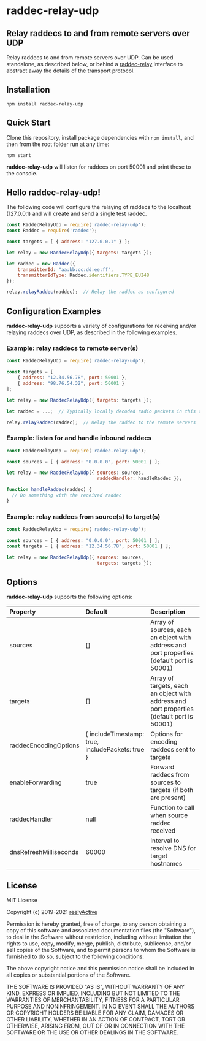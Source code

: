 raddec-relay-udp
================


Relay raddecs to and from remote servers over UDP
-------------------------------------------------

Relay raddecs to and from remote servers over UDP.  Can be used standalone, as described below, or behind a [raddec-relay](https://github.com/reelyactive/raddec-relay) interface to abstract away the details of the transport protocol.


Installation
------------

    npm install raddec-relay-udp


Quick Start
-----------

Clone this repository, install package dependencies with `npm install`, and then from the root folder run at any time:

    npm start

__raddec-relay-udp__ will listen for raddecs on port 50001 and print these to the console.


Hello raddec-relay-udp!
-----------------------

The following code will configure the relaying of raddecs to the localhost (127.0.0.1) and will create and send a single test raddec.

```javascript
const RaddecRelayUdp = require('raddec-relay-udp');
const Raddec = require('raddec');

const targets = [ { address: "127.0.0.1" } ];

let relay = new RaddecRelayUdp({ targets: targets });

let raddec = new Raddec({
    transmitterId: "aa:bb:cc:dd:ee:ff",
    transmitterIdType: Raddec.identifiers.TYPE_EUI48
});

relay.relayRaddec(raddec);  // Relay the raddec as configured
```


Configuration Examples
----------------------

__raddec-relay-udp__ supports a variety of configurations for receiving and/or relaying raddecs over UDP, as described in the following examples.

### Example: relay raddecs to remote server(s)

```javascript
const RaddecRelayUdp = require('raddec-relay-udp');

const targets = [
    { address: "12.34.56.78", port: 50001 },
    { address: "98.76.54.32", port: 50001 }
];

let relay = new RaddecRelayUdp({ targets: targets });

let raddec = ...;  // Typically locally decoded radio packets in this case

relay.relayRaddec(raddec);  // Relay the raddec to the remote servers
```

### Example: listen for and handle inbound raddecs

```javascript
const RaddecRelayUdp = require('raddec-relay-udp');

const sources = [ { address: "0.0.0.0", port: 50001 } ];

let relay = new RaddecRelayUdp({ sources: sources,
                                 raddecHandler: handleRaddec });

function handleRaddec(raddec) {
  // Do something with the received raddec
}
```

### Example: relay raddecs from source(s) to target(s)

```javascript
const RaddecRelayUdp = require('raddec-relay-udp');

const sources = [ { address: "0.0.0.0", port: 50001 } ];
const targets = [ { address: "12.34.56.78", port: 50001 } ];

let relay = new RaddecRelayUdp({ sources: sources,
                                 targets: targets });
```


Options
-------

__raddec-relay-udp__ supports the following options:

| Property               | Default | Description                            | 
|:-----------------------|:--------|:---------------------------------------|
| sources                | []      | Array of sources, each an object with address and port properties (default port is 50001) |
| targets                | []      | Array of targets, each an object with address and port properties (default port is 50001) |
| raddecEncodingOptions  | { includeTimestamp: true, includePackets: true } | Options for encoding raddecs sent to targets |
| enableForwarding       | true    | Forward raddecs from sources to targets (if both are present) |
| raddecHandler          | null    | Function to call when source raddec received |
| dnsRefreshMilliseconds | 60000   | Interval to resolve DNS for target hostnames |


License
-------

MIT License

Copyright (c) 2019-2021 [reelyActive](https://www.reelyactive.com)

Permission is hereby granted, free of charge, to any person obtaining a copy of this software and associated documentation files (the "Software"), to deal in the Software without restriction, including without limitation the rights to use, copy, modify, merge, publish, distribute, sublicense, and/or sell copies of the Software, and to permit persons to whom the Software is furnished to do so, subject to the following conditions:

The above copyright notice and this permission notice shall be included in all copies or substantial portions of the Software.

THE SOFTWARE IS PROVIDED "AS IS", WITHOUT WARRANTY OF ANY KIND, EXPRESS OR 
IMPLIED, INCLUDING BUT NOT LIMITED TO THE WARRANTIES OF MERCHANTABILITY, 
FITNESS FOR A PARTICULAR PURPOSE AND NONINFRINGEMENT. IN NO EVENT SHALL THE 
AUTHORS OR COPYRIGHT HOLDERS BE LIABLE FOR ANY CLAIM, DAMAGES OR OTHER 
LIABILITY, WHETHER IN AN ACTION OF CONTRACT, TORT OR OTHERWISE, ARISING FROM, 
OUT OF OR IN CONNECTION WITH THE SOFTWARE OR THE USE OR OTHER DEALINGS IN 
THE SOFTWARE.
